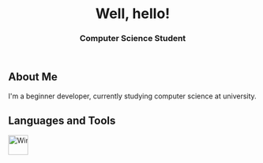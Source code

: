<!DOCTYPE html>
<html lang="en">
<head>
  <meta charset="UTF-8">
</head>
<body>

<!-- Header Section -->
<header>
  <h1>Well, hello!</h1>
  <h3>Computer Science Student</h3>
</header>

<div class="container">

  <!-- About Me Section -->
  <div class="section">
    <h2>About Me</h2>
    <p>I'm a beginner developer, currently studying computer science at university.</p>
  </div>

<!-- Skills Section -->
<div class="section">
  <h2>Languages and Tools</h2>
  <div style="white-space: nowrap;">
    <span style="display: inline-block; margin-right: 10px;">
      <img src="https://cdn.jsdelivr.net/gh/devicons/devicon@latest/icons/windows11/windows11-original.svg" title="Windows" width="40" height="40" />
    </span>
  </div>
</div>


<!-- Footer Section -->
<footer>
  <p></p>
</footer>

</body>
</html>
